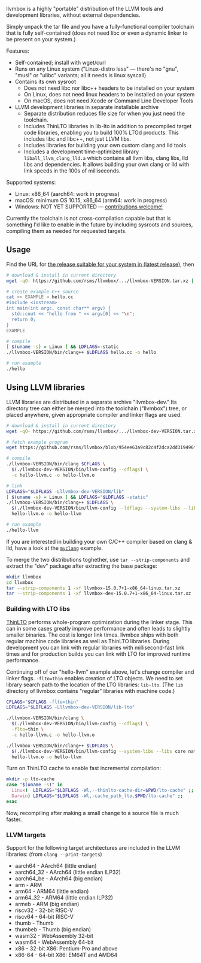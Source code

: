 llvmbox is a highly "portable" distribution of the LLVM tools and development libraries, without external dependencies.

Simply unpack the tar file and you have a fully-functional compiler toolchain that is fully self-contained (does not need libc or even a dynamic linker to be present on your system.)

Features:

- Self-contained; install with wget/curl
- Runs on any Linux system ("Linux-distro less" — there's no "gnu", "musl" or "ulibc" variants; all it needs is linux syscall)
- Contains its own sysroot
  - Does not need libc nor libc++ headers to be installed on your system
  - On Linux, does not need linux headers to be installed on your system
  - On macOS, does not need Xcode or Command Line Developer Tools
- LLVM development libraries in separate installable archive
  - Separate distribution reduces file size for when you just need the toolchain.
  - Includes ThinLTO libraries in lib-lto in addition to precompiled target code libraries, enabling you to build 100% LTOd products. This includes libc and libc++, not just LLVM libs.
  - Includes libraries for building your own custom clang and lld tools
  - Includes a development time-optimized library `liball_llvm_clang_lld.a` which contains all llvm libs, clang libs, lld libs and dependencies. It allows building your own clang or lld with link speeds in the 100s of milliseconds.

Supported systems:

  - Linux: x86_64 (aarch64: work in progress)
  - macOS: minimum OS 10.15, x86_64 (arm64: work in progress)
  - Windows: NOT YET SUPPORTED — [contributions welcome!](CONTRIBUTING.md)

Currently the toolchain is not cross-compilation capable but that is something I'd like to enable in the future by including sysroots and sources, compiling them as needed for requested targets.


## Usage

Find the URL for [the release suitable for your system in (latest release)](https://github.com/rsms/llvmbox/releases/latest), then

```sh
# download & install in current directory
wget -qO- https://github.com/rsms/llvmbox/.../llvmbox-VERSION.tar.xz | tar xz

# create example C++ source
cat << EXAMPLE > hello.cc
#include <iostream>
int main(int argc, const char** argv) {
  std::cout << "hello from " << argv[0] << "\n";
  return 0;
}
EXAMPLE

# compile
[ $(uname -s) = Linux ] && LDFLAGS=-static
./llvmbox-VERSION/bin/clang++ $LDFLAGS hello.cc -o hello

# run example
./hello
```


## Using LLVM libraries

LLVM libraries are distributed in a separate archive "llvmbox-dev." Its directory tree can either be merged into the toolchain ("llvmbox") tree, or placed anywhere, given appropriate compiler and linker flags are used.

```sh
# download & install in current directory
wget -qO- https://github.com/rsms/llvmbox/.../llvmbox-dev-VERSION.tar.xz | tar xz

# fetch example program
wget https://github.com/rsms/llvmbox/blob/954ee63a9c82c4f2dca2dd319496f1cfa5d7d06d/test/hello-llvm.c

# compile
./llvmbox-VERSION/bin/clang $CFLAGS \
  $(./llvmbox-dev-VERSION/bin/llvm-config --cflags) \
  -c hello-llvm.c -o hello-llvm.o

# link
LDFLAGS="$LDFLAGS -Lllvmbox-dev-VERSION/lib"
[ $(uname -s) = Linux ] && LDFLAGS="$LDFLAGS -static"
./llvmbox-VERSION/bin/clang++ $LDFLAGS \
  $(./llvmbox-dev-VERSION/bin/llvm-config --ldflags --system-libs --libs core native) \
  hello-llvm.o -o hello-llvm

# run example
./hello-llvm
```


If you are interested in building your own C/C++ compiler based on clang & lld, have a look at the [`myclang`](myclang/) example.

To merge the two distributions toghether, use `tar --strip-components` and extract the "dev" package after extracting the base package:

```sh
mkdir llvmbox
cd llvmbox
tar --strip-components 1 -xf llvmbox-15.0.7+1-x86_64-linux.tar.xz
tar --strip-components 1 -xf llvmbox-dev-15.0.7+1-x86_64-linux.tar.xz
```


### Building with LTO libs

[ThinLTO](https://clang.llvm.org/docs/ThinLTO.html) performs whole-program optimization during the linker stage. This can in some cases greatly improve performance and often leads to slightly smaller binaries. The cost is longer link times. llvmbox ships with both regular machine code libraries as well as ThinLTO libraries. During development you can link with regular libraries with millisecond-fast link times and for production builds you can link with LTO for improved runtime performance.

Continuing off of our "hello-llvm" example above, let's change compiler and linker flags. `-flto=thin` enables creation of LTO objects. We need to set library search path to the location of the LTO libraries: `lib-lto`. (The `lib` directory of llvmbox contains "regular" libraries with machine code.)

```sh
CFLAGS="$CFLAGS -flto=thin"
LDFLAGS="$LDFLAGS -Lllvmbox-dev-VERSION/lib-lto"

./llvmbox-VERSION/bin/clang \
  $(./llvmbox-dev-VERSION/bin/llvm-config --cflags) \
  -flto=thin \
  -c hello-llvm.c -o hello-llvm.o

./llvmbox-VERSION/bin/clang++ $LDFLAGS \
  $(./llvmbox-dev-VERSION/bin/llvm-config --system-libs --libs core native) \
  hello-llvm.o -o hello-llvm
```

Turn on ThinLTO cache to enable fast incremental compilation:

```sh
mkdir -p lto-cache
case "$(uname -s)" in
  Linux)  LDFLAGS="$LDFLAGS -Wl,--thinlto-cache-dir=$PWD/lto-cache" ;;
  Darwin) LDFLAGS="$LDFLAGS -Wl,-cache_path_lto,$PWD/lto-cache" ;;
esac
```

Now, recompiling after making a small change to a source file is much faster.

### LLVM targets

Support for the following target architectures are included in the LLVM libraries:
(from `clang --print-targets`)

- aarch64    - AArch64 (little endian)
- aarch64_32 - AArch64 (little endian ILP32)
- aarch64_be - AArch64 (big endian)
- arm        - ARM
- arm64      - ARM64 (little endian)
- arm64_32   - ARM64 (little endian ILP32)
- armeb      - ARM (big endian)
- riscv32    - 32-bit RISC-V
- riscv64    - 64-bit RISC-V
- thumb      - Thumb
- thumbeb    - Thumb (big endian)
- wasm32     - WebAssembly 32-bit
- wasm64     - WebAssembly 64-bit
- x86        - 32-bit X86: Pentium-Pro and above
- x86-64     - 64-bit X86: EM64T and AMD64
